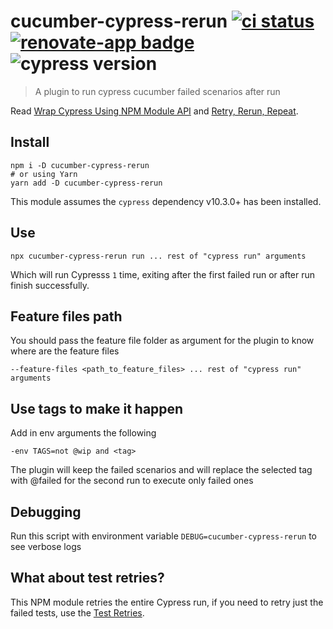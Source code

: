 # cucumber-cypress-rerun [![ci status][ci image]][ci url] [![renovate-app badge][renovate-badge]][renovate-app] ![cypress version](https://img.shields.io/badge/cypress-10.3.1-brightgreen)

> A plugin to run cypress cucumber failed scenarios after run

Read [Wrap Cypress Using NPM Module API](https://glebbahmutov.com/blog/wrap-cypress-using-npm/) and [Retry, Rerun, Repeat](https://www.cypress.io/blog/2020/12/03/retry-rerun-repeat/).

## Install

```shell
npm i -D cucumber-cypress-rerun
# or using Yarn
yarn add -D cucumber-cypress-rerun
```

This module assumes the `cypress` dependency v10.3.0+ has been installed.

## Use

```shell
npx cucumber-cypress-rerun run ... rest of "cypress run" arguments
```

Which will run Cypresss `1` time, exiting after the first failed run or after run finish successfully.
## Feature files path
You should pass the feature file folder as argument for the plugin to know where are the feature files

```shell
--feature-files <path_to_feature_files> ... rest of "cypress run" arguments 
```
## Use tags to make it happen 

Add in env arguments the following 
```shell 
-env TAGS=not @wip and <tag>
```

The plugin will keep the failed scenarios and will replace the selected tag with @failed for the second run to execute only failed ones

## Debugging

Run this script with environment variable `DEBUG=cucumber-cypress-rerun` to see verbose logs

## What about test retries?

This NPM module retries the entire Cypress run, if you need to retry just the failed tests, use the [Test Retries](https://docs.cypress.io/guides/guides/test-retries).

[ci image]: https://github.com/manv6/cucumber-cypress-rerun/workflows/ci/badge.svg?branch=main
[ci url]: https://github.com/manv6/cucumber-cypress-rerun/actions
[renovate-badge]: https://img.shields.io/badge/renovate-app-blue.svg
[renovate-app]: https://renovateapp.com/